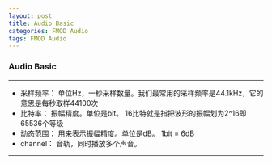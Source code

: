 ```yaml
---
layout: post
title: Audio Basic
categories: FMOD Audio
tags: FMOD Audio
---
```


###  Audio Basic

---
- 采样频率： 单位Hz，一秒采样数量。我们最常用的采样频率是44.1kHz，它的意思是每秒取样44100次
- 比特率： 振幅精度。单位是bit。 16比特就是指把波形的振幅划为2^16即65536个等级
- 动态范围： 用来表示振幅精度。单位是dB。 1bit = 6dB
- channel： 音轨，同时播放多个声音。
---





